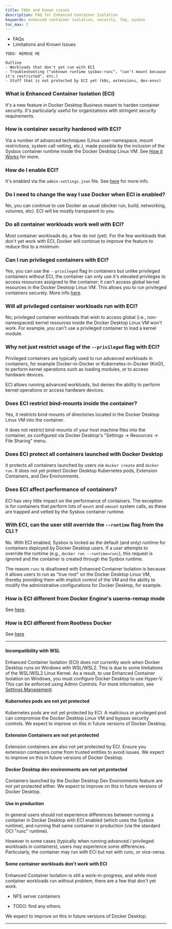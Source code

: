 ```yaml
---
title: FAQs and known issues
description: FAQ for Enhanced Container Isolation
keywords: enhanced container isolation, security, faq, sysbox
toc_max: 2
---
```


<ul class="nav nav-tabs">
  <li class="active"><a data-toggle="tab" data-target="#tab3">FAQs</a></li>
  <li><a data-toggle="tab" data-target="#tab4">Limitations and Known Issues</a></li>
</ul>
<div class="tab-content">
<div id="tab3" class="tab-pane fade in active" markdown="1">

```
TODO: REMOVE ME

Outline
- Workloads that don't yet run with ECI
- Troubleshooting ("unknown runtime sysbox-runc", "can't mount because it's restricted", etc.)
- Stuff that is not protected by ECI yet (k8s, extensions, dev-envs)
```

### What is Enhanced Container Isolation (ECI)

It's a new feature in Docker Desktop Business meant to harden container
security. It's particularly useful for organizations with stringent security
requirements.

### How is container security hardened with ECI?

Via a number of advanced techniques (Linux user-namespace, mount restrictions,
system call vetting, etc.), made possible by the inclusion of the Sysbox container
runtime inside the Docker Desktop Linux VM.  See [How it Works](how-eci-works.md) for more.

### How do I enable ECI?

It's enabled via the `admin-settings.json` file. See [here](index.md#how-do-i-enable-enhanced-container-isolation) for more info.

### Do I need to change the way I use Docker when ECI is enabled?

No, you can continue to use Docker as usual (docker run, build, networking, volumes, etc). ECI will be mostly transparent to you.

### Do all container workloads work well with ECI?

Most container workloads do, a few do not (yet). For the few workloads that
don't yet work with ECI, Docker will continue to improve the feature to reduce
this to a minimum.

### Can I run privileged containers with ECI?

Yes, you can use the `--privileged` flag in containers but unlike privileged
containers without ECI, the container can only use it's elevated privileges to
access resources assigned to the container; it can't access global kernel
resources in the Docker Desktop Linux VM. This allows you to run privileged
containers securely. More info [here](how-eci-works.md#privileged-containers-are-also-secured).

### Will all privileged container workloads run with ECI?

No; privileged container workloads that wish to access global (i.e.,
non-namespaced) kernel resources inside the Docker Desktop Linux VM won't
work. For example, you can't use a privileged container to load a kernel module.

### Why not just restrict usage of the `--privileged` flag with ECI?

Privileged containers are typically used to run advanced workloads in
containers, for example Docker-in-Docker or Kubernetes-in-Docker (KinD), to
perform kernel operations such as loading modules, or to access hardware
devices.

ECI allows running advanced workloads, but denies the ability to perform
kernel operations or access hardware devices.

### Does ECI restrict bind-mounts inside the container?

Yes, it restricts bind-mounts of directories located in the Docker Desktop Linux
VM into the container.

It does not restrict bind-mounts of your host machine files into the container,
as configured via Docker Desktop's "Settings -> Resources -> File Sharing" menu.

### Does ECI protect all containers launched with Docker Desktop

It protects all containers launched by users via `docker create` and `docker
run`. It does not yet protect Docker Desktop Kubernetes pods, Extension
Containers, and Dev Environments.

### Does ECI affect performance of containers?

ECI has very little impact on the performance of containers. The exception is
for containers that perform lots of `mount` and `umount` system calls, as these
are trapped and vetted by the Sysbox container runtime.

### With ECI, can the user still override the `--runtime` flag from the CLI ?

No. With ECI enabled, Sysbox is locked as the default (and only) runtime for
containers deployed by Docker Desktop users. If a user attempts to override the
runtime (e.g., `docker run --runtime=runc`), this request is ignored and the
container is created through the Sysbox runtime.

The reason `runc` is disallowed with Enhanced Container Isolation is because it
allows users to run as "true root" on the Docker Desktop Linux VM, thereby
providing them with implicit control of the VM and the ability to modify the
administrative configurations for Docker Desktop, for example.

### How is ECI different from Docker Engine's userns-remap mode

See [here](how-eci-works.md#enhanced-container-isolation-vs-docker-userns--remap-mode).

### How is ECI different from Rootless Docker

See [here](how-eci-works.md#enhanced-container-isolation-vs-rootless-docker)

<hr>
</div>
<div id="tab4" class="tab-pane fade" markdown="1">

#### Incompatibility with WSL
Enhanced Container Isolation (ECI) does not currently work when Docker Desktop runs on
Windows with WSL/WSL2. This is due to some limitations of the WSL/WSL2 Linux
Kernel. As a result, to use Enhanced Container Isolation on Windows, you must
configure Docker Desktop to use Hyper-V. This can be enforced using Admin
Controls. For more information, see [Settings
Management](../settings-management/index.md).

#### Kubernetes pods are not yet protected
Kubernetes pods are not yet protected by ECI. A malicious or privileged pod can
compromise the Docker Desktop Linux VM and bypass security controls. We expect
to improve on this in future versions of Docker Desktop.

#### Extension Containers are not yet protected
Extension containers are also not yet protected by ECI. Ensure you extension
containers come from trusted entities to avoid issues. We expect to improve on
this in future versions of Docker Desktop.

#### Docker Desktop dev environments are not yet protected
Containers launched by the Docker Desktop Dev Environments feature are not yet
protected either. We expect to improve on this in future versions of Docker
Desktop.

#### Use in production
In general users should not experience differences between running a container
in Docker Desktop with ECI enabled (which uses the Sysbox runtime), and running
that same container in production (via the standard OCI "runc" runtime).

However in some cases (typically when running advanced / privileged workloads in
containers), users may experience some differences. Particularly, the container
may run with ECI but not with runc, or vice-versa.

#### Some container workloads don't work with ECI
Enhanced Container Isolation is still a work-in-progress, and while most
container workloads run without problem, there are a few that don't yet work.

* NFS server containers

* TODO: find any others.

We expect to improve on this in future versions of Docker
Desktop.

<hr>
</div>
</div>

